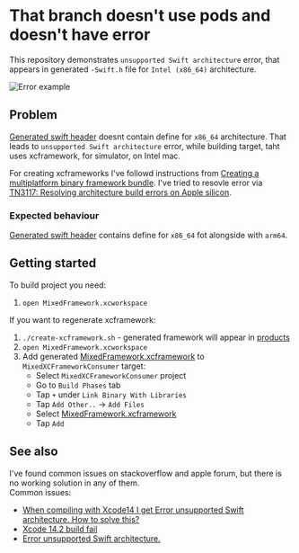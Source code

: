 # That branch doesn't use pods and doesn't have error

This repository demonstrates `unsupported Swift architecture` error, that appears in generated `-Swift.h` file
for `Intel (x86_64)` architecture.

![Error example](https://github.com/asevko/unsupported-swift-architecture-demo/assets/15818523/72c2af80-3516-4189-ba30-6a64967aaaac)

## Problem

[Generated swift header](/products/MixedFramework.xcframework/ios-arm64_x86_64-simulator/MixedFramework.framework/Headers/MixedFramework-Swift.h) doesnt contain define for `x86_64` architecture.
That leads to `unsupported Swift architecture` error, while building target, taht uses xcframework, for simulator, on Intel mac.

For creating xcframeworks I've followd instructions from [Creating a multiplatform binary framework bundle](https://developer.apple.com/documentation/Xcode/creating-a-multi-platform-binary-framework-bundle).
I've tried to resovle error via [TN3117: Resolving architecture build errors on Apple silicon](https://developer.apple.com/documentation/technotes/tn3117-resolving-build-errors-for-apple-silicon/).

### Expected behaviour

[Generated swift header](/products/MixedFramework.xcframework/ios-arm64_x86_64-simulator/MixedFramework.framework/Headers/MixedFramework-Swift.h) contains define for `x86_64` fot alongside with `arm64`.

## Getting started

To build project you need:

1. `open MixedFramework.xcworkspace`

If you want to regenerate xcframework:

1. `./create-xcframework.sh` - generated framework will appear in [products](/products/)
1. `open MixedFramework.xcworkspace`
1. Add generated [MixedFramework.xcframework](/products/MixedFramework.xcframework/) to `MixedXCFrameworkConsumer` target:
    * Select `MixedXCFrameworkConsumer` project
    * Go to `Build Phases` tab
    * Tap `+` under `Link Binary With Libraries`
    * Tap `Add Other..` -> `Add Files`
    * Select [MixedFramework.xcframework](/products/MixedFramework.xcframework/)
    * Tap `Add`

## See also

I've found common issues on stackoverflow and apple forum, but there is no working solution in any of them.  
Common issues:

* [When compiling with Xcode14 I get Error unsupported Swift architecture. How to solve this?](https://stackoverflow.com/questions/74517344/when-compiling-with-xcode14-i-get-error-unsupported-swift-architecture-how-to-s)
* [Xcode 14.2 build fail](https://stackoverflow.com/questions/75922282/xcode-14-2-build-fail)
* [Error unsupported Swift architecture.](https://stackoverflow.com/questions/74517344/when-compiling-with-xcode14-i-get-error-unsupported-swift-architecture-how-to-s)
